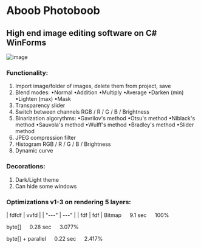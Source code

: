# Aboob Photoboob
## High end image editing software on C# WinForms
![image](https://user-images.githubusercontent.com/82185066/161241798-f5b9a86c-8a4d-4ec1-b142-b04fbadf8152.png)
### Functionality:

1. Import image/folder of images, delete them from project, save
2. Blend modes:
  •Normal
  •Addition
  •Multiply
  •Average
  •Darken (min)
  •Lighten (max)
  •Mask
3. Transparency slider
4. Switch between channels RGB / R / G / B / Brightness
5. Binarization algorythms:
  •Gavrilov's method
  •Otsu's method
  •Niblack's method
  •Sauvola's method
  •Wulff's method
  •Bradley's method
  •Slider method
6. JPEG compression filter
7. Histogram RGB / R / G / B / Brightness
8. Dynamic curve

### Decorations:

1. Dark/Light theme
2. Can hide some windows
  
  
  
  
  
  
### Optimizations v1-3 on rendering 5 layers:
| fdfdf | vvfd |
| "---" | ---" |
| fdf | fdf |
Bitmap &emsp; 9.1 sec &emsp; 100%

byte[] &emsp; 0.28 sec &emsp; 3.077%

byte[] + parallel &emsp; 0.22 sec &emsp; 2.417%

